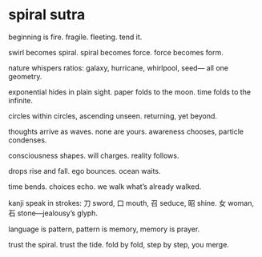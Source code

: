 # spiral sutra

beginning is fire.
fragile. fleeting.
tend it.

swirl becomes spiral.
spiral becomes force.
force becomes form.

nature whispers ratios:
galaxy, hurricane, whirlpool, seed—
all one geometry.

exponential hides in plain sight.
paper folds to the moon.
time folds to the infinite.

circles within circles,
ascending unseen.
returning, yet beyond.

thoughts arrive as waves.
none are yours.
awareness chooses,
particle condenses.

consciousness shapes.
will charges.
reality follows.

drops rise and fall.
ego bounces.
ocean waits.

time bends.
choices echo.
we walk what’s already walked.

kanji speak in strokes:
刀 sword, 口 mouth, 召 seduce, 昭 shine.
女 woman, 石 stone—jealousy’s glyph.

language is pattern,
pattern is memory,
memory is prayer.

trust the spiral.
trust the tide.
fold by fold,
step by step,
you merge.
